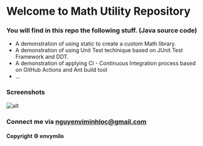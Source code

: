 # Welcome to Math Utility Repository
### You will find in this repo the following stuff. (Java source code)

* A demonstration of using static to create a custom Math library.
* A demonstration of using Unit Test techinique based on JUnit Test Framework and DDT.
* A demonstration of applying CI - Continuous Integration process based on GitHub Actions and Ant build tool
* ...

### Screenshots
![alt](https://github.com/envymilo/mathutil-ant-se1617/blob/main/Screenshots/source-code-with_junit.png)


### Connect me via nguyenviminhloc@gmail.com
#### Copyright &#169; envymilo